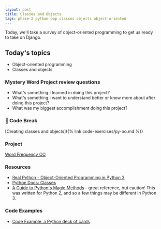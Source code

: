 ```yaml
---
layout: post
title: Classes and Objects
tags: phase-2 python oop classes objects object-oriented
---
```


Today, we'll take a survey of object-oriented programming to get us ready to take on Django.

## Today's topics

- Object-oriented programming
- Classes and objects

### Mystery Word Project review questions

- What's something I learned in doing this project?
- What's something I want to understand better or know more about after doing this project?
- What was my biggest accomplishment doing this project?

### 🐍 Code Break

[Creating classes and objects]({% link code-exercises/py-oo.md %})

### Project

[Word Frequency OO](https://classroom.github.com/a/AmlOvDDk)

### Resources

- [Real Python - Object-Oriented Programming in Python 3](https://realpython.com/python3-object-oriented-programming/)
- [Python Docs: Classes](https://docs.python.org/3/tutorial/classes.html)
- [A Guide to Python's Magic Methods](https://rszalski.github.io/magicmethods/) - great reference, but caution! This was written for Python 2, and so a few things may be different in Python 3.

### Code Examples

- [Code Example: a Python deck of cards](https://github.com/momentum-team-2/examples/tree/master/python-oo)
